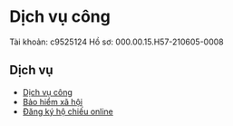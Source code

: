# Dịch vụ công

Tài khoản: c9525124
Hồ sơ: 000.00.15.H57-210605-0008

## Dịch vụ

- [Dịch vụ công](https://dichvucong.baohiemxahoi.gov.vn)
- [Bảo hiểm xã hội](https://baohiemxahoi.gov.vn/Pages/default.aspx)
- [Đăng ký hộ chiếu online](http://kbtt.catphcm.bocongan.gov.vn/hochieu)
